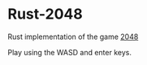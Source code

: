 # Rust-2048
Rust implementation of the game [2048](http://gabrielecirulli.github.io/2048/)

Play using the WASD and enter keys.
